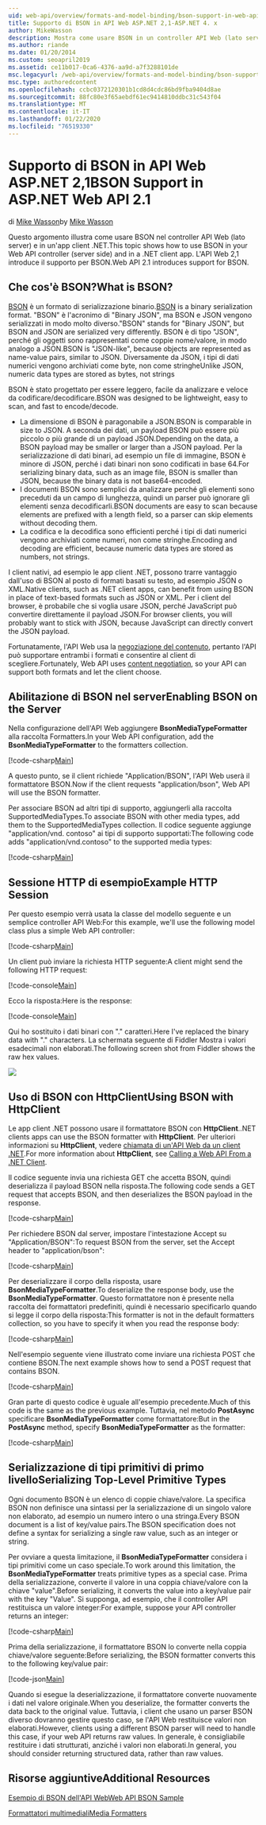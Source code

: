 ```yaml
---
uid: web-api/overview/formats-and-model-binding/bson-support-in-web-api-21
title: Supporto di BSON in API Web ASP.NET 2,1-ASP.NET 4. x
author: MikeWasson
description: Mostra come usare BSON in un controller API Web (lato server) e in un'app client .NET per ASP.NET 4. x.
ms.author: riande
ms.date: 01/20/2014
ms.custom: seoapril2019
ms.assetid: ce11b017-0ca6-4376-aa9d-a7f3288101de
msc.legacyurl: /web-api/overview/formats-and-model-binding/bson-support-in-web-api-21
msc.type: authoredcontent
ms.openlocfilehash: ccbc0372120301b1cd8d4cdc86bd9fba9404d8ae
ms.sourcegitcommit: 88fc80e3f65aebdf61ec9414810ddbc31c543f04
ms.translationtype: MT
ms.contentlocale: it-IT
ms.lasthandoff: 01/22/2020
ms.locfileid: "76519330"
---
```

# <a name="bson-support-in-aspnet-web-api-21"></a><span data-ttu-id="4fd8a-103">Supporto di BSON in API Web ASP.NET 2,1</span><span class="sxs-lookup"><span data-stu-id="4fd8a-103">BSON Support in ASP.NET Web API 2.1</span></span>

<span data-ttu-id="4fd8a-104">di [Mike Wasson](https://github.com/MikeWasson)</span><span class="sxs-lookup"><span data-stu-id="4fd8a-104">by [Mike Wasson](https://github.com/MikeWasson)</span></span>

<span data-ttu-id="4fd8a-105">Questo argomento illustra come usare BSON nel controller API Web (lato server) e in un'app client .NET.</span><span class="sxs-lookup"><span data-stu-id="4fd8a-105">This topic shows how to use BSON in your Web API controller (server side) and in a .NET client app.</span></span> <span data-ttu-id="4fd8a-106">L'API Web 2,1 introduce il supporto per BSON.</span><span class="sxs-lookup"><span data-stu-id="4fd8a-106">Web API 2.1 introduces support for BSON.</span></span> 

## <a name="what-is-bson"></a><span data-ttu-id="4fd8a-107">Che cos'è BSON?</span><span class="sxs-lookup"><span data-stu-id="4fd8a-107">What is BSON?</span></span>

<span data-ttu-id="4fd8a-108">[BSON](http://bsonspec.org/) è un formato di serializzazione binario.</span><span class="sxs-lookup"><span data-stu-id="4fd8a-108">[BSON](http://bsonspec.org/) is a binary serialization format.</span></span> <span data-ttu-id="4fd8a-109">"BSON" è l'acronimo di "Binary JSON", ma BSON e JSON vengono serializzati in modo molto diverso.</span><span class="sxs-lookup"><span data-stu-id="4fd8a-109">"BSON" stands for "Binary JSON", but BSON and JSON are serialized very differently.</span></span> <span data-ttu-id="4fd8a-110">BSON è di tipo "JSON", perché gli oggetti sono rappresentati come coppie nome/valore, in modo analogo a JSON.</span><span class="sxs-lookup"><span data-stu-id="4fd8a-110">BSON is "JSON-like", because objects are represented as name-value pairs, similar to JSON.</span></span> <span data-ttu-id="4fd8a-111">Diversamente da JSON, i tipi di dati numerici vengono archiviati come byte, non come stringhe</span><span class="sxs-lookup"><span data-stu-id="4fd8a-111">Unlike JSON, numeric data types are stored as bytes, not strings</span></span>

<span data-ttu-id="4fd8a-112">BSON è stato progettato per essere leggero, facile da analizzare e veloce da codificare/decodificare.</span><span class="sxs-lookup"><span data-stu-id="4fd8a-112">BSON was designed to be lightweight, easy to scan, and fast to encode/decode.</span></span>

- <span data-ttu-id="4fd8a-113">La dimensione di BSON è paragonabile a JSON.</span><span class="sxs-lookup"><span data-stu-id="4fd8a-113">BSON is comparable in size to JSON.</span></span> <span data-ttu-id="4fd8a-114">A seconda dei dati, un payload BSON può essere più piccolo o più grande di un payload JSON.</span><span class="sxs-lookup"><span data-stu-id="4fd8a-114">Depending on the data, a BSON payload may be smaller or larger than a JSON payload.</span></span> <span data-ttu-id="4fd8a-115">Per la serializzazione di dati binari, ad esempio un file di immagine, BSON è minore di JSON, perché i dati binari non sono codificati in base 64.</span><span class="sxs-lookup"><span data-stu-id="4fd8a-115">For serializing binary data, such as an image file, BSON is smaller than JSON, because the binary data is not base64-encoded.</span></span>
- <span data-ttu-id="4fd8a-116">I documenti BSON sono semplici da analizzare perché gli elementi sono preceduti da un campo di lunghezza, quindi un parser può ignorare gli elementi senza decodificarli.</span><span class="sxs-lookup"><span data-stu-id="4fd8a-116">BSON documents are easy to scan because elements are prefixed with a length field, so a parser can skip elements without decoding them.</span></span>
- <span data-ttu-id="4fd8a-117">La codifica e la decodifica sono efficienti perché i tipi di dati numerici vengono archiviati come numeri, non come stringhe.</span><span class="sxs-lookup"><span data-stu-id="4fd8a-117">Encoding and decoding are efficient, because numeric data types are stored as numbers, not strings.</span></span>

<span data-ttu-id="4fd8a-118">I client nativi, ad esempio le app client .NET, possono trarre vantaggio dall'uso di BSON al posto di formati basati su testo, ad esempio JSON o XML.</span><span class="sxs-lookup"><span data-stu-id="4fd8a-118">Native clients, such as .NET client apps, can benefit from using BSON in place of text-based formats such as JSON or XML.</span></span> <span data-ttu-id="4fd8a-119">Per i client del browser, è probabile che si voglia usare JSON, perché JavaScript può convertire direttamente il payload JSON.</span><span class="sxs-lookup"><span data-stu-id="4fd8a-119">For browser clients, you will probably want to stick with JSON, because JavaScript can directly convert the JSON payload.</span></span>

<span data-ttu-id="4fd8a-120">Fortunatamente, l'API Web usa la [negoziazione del contenuto](content-negotiation.md), pertanto l'API può supportare entrambi i formati e consentire al client di scegliere.</span><span class="sxs-lookup"><span data-stu-id="4fd8a-120">Fortunately, Web API uses [content negotiation](content-negotiation.md), so your API can support both formats and let the client choose.</span></span>

## <a name="enabling-bson-on-the-server"></a><span data-ttu-id="4fd8a-121">Abilitazione di BSON nel server</span><span class="sxs-lookup"><span data-stu-id="4fd8a-121">Enabling BSON on the Server</span></span>

<span data-ttu-id="4fd8a-122">Nella configurazione dell'API Web aggiungere **BsonMediaTypeFormatter** alla raccolta Formatters.</span><span class="sxs-lookup"><span data-stu-id="4fd8a-122">In your Web API configuration, add the **BsonMediaTypeFormatter** to the formatters collection.</span></span>

[!code-csharp[Main](bson-support-in-web-api-21/samples/sample1.cs)]

<span data-ttu-id="4fd8a-123">A questo punto, se il client richiede "Application/BSON", l'API Web userà il formattatore BSON.</span><span class="sxs-lookup"><span data-stu-id="4fd8a-123">Now if the client requests "application/bson", Web API will use the BSON formatter.</span></span>

<span data-ttu-id="4fd8a-124">Per associare BSON ad altri tipi di supporto, aggiungerli alla raccolta SupportedMediaTypes.</span><span class="sxs-lookup"><span data-stu-id="4fd8a-124">To associate BSON with other media types, add them to the SupportedMediaTypes collection.</span></span> <span data-ttu-id="4fd8a-125">Il codice seguente aggiunge "application/vnd. contoso" ai tipi di supporto supportati:</span><span class="sxs-lookup"><span data-stu-id="4fd8a-125">The following code adds "application/vnd.contoso" to the supported media types:</span></span>

[!code-csharp[Main](bson-support-in-web-api-21/samples/sample2.cs)]

## <a name="example-http-session"></a><span data-ttu-id="4fd8a-126">Sessione HTTP di esempio</span><span class="sxs-lookup"><span data-stu-id="4fd8a-126">Example HTTP Session</span></span>

<span data-ttu-id="4fd8a-127">Per questo esempio verrà usata la classe del modello seguente e un semplice controller API Web:</span><span class="sxs-lookup"><span data-stu-id="4fd8a-127">For this example, we'll use the following model class plus a simple Web API controller:</span></span>

[!code-csharp[Main](bson-support-in-web-api-21/samples/sample3.cs)]

<span data-ttu-id="4fd8a-128">Un client può inviare la richiesta HTTP seguente:</span><span class="sxs-lookup"><span data-stu-id="4fd8a-128">A client might send the following HTTP request:</span></span>

[!code-console[Main](bson-support-in-web-api-21/samples/sample4.cmd)]

<span data-ttu-id="4fd8a-129">Ecco la risposta:</span><span class="sxs-lookup"><span data-stu-id="4fd8a-129">Here is the response:</span></span>

[!code-console[Main](bson-support-in-web-api-21/samples/sample5.cmd)]

<span data-ttu-id="4fd8a-130">Qui ho sostituito i dati binari con &quot;.&quot; caratteri.</span><span class="sxs-lookup"><span data-stu-id="4fd8a-130">Here I've replaced the binary data with &quot;.&quot; characters.</span></span> <span data-ttu-id="4fd8a-131">La schermata seguente di Fiddler Mostra i valori esadecimali non elaborati.</span><span class="sxs-lookup"><span data-stu-id="4fd8a-131">The following screen shot from Fiddler shows the raw hex values.</span></span>

[![](bson-support-in-web-api-21/_static/image2.png)](bson-support-in-web-api-21/_static/image1.png)

## <a name="using-bson-with-httpclient"></a><span data-ttu-id="4fd8a-132">Uso di BSON con HttpClient</span><span class="sxs-lookup"><span data-stu-id="4fd8a-132">Using BSON with HttpClient</span></span>

<span data-ttu-id="4fd8a-133">Le app client .NET possono usare il formattatore BSON con **HttpClient**.</span><span class="sxs-lookup"><span data-stu-id="4fd8a-133">.NET clients apps can use the BSON formatter with **HttpClient**.</span></span> <span data-ttu-id="4fd8a-134">Per ulteriori informazioni su **HttpClient**, vedere [chiamata di un'API Web da un client .NET](../advanced/calling-a-web-api-from-a-net-client.md).</span><span class="sxs-lookup"><span data-stu-id="4fd8a-134">For more information about **HttpClient**, see [Calling a Web API From a .NET Client](../advanced/calling-a-web-api-from-a-net-client.md).</span></span>

<span data-ttu-id="4fd8a-135">Il codice seguente invia una richiesta GET che accetta BSON, quindi deserializza il payload BSON nella risposta.</span><span class="sxs-lookup"><span data-stu-id="4fd8a-135">The following code sends a GET request that accepts BSON, and then deserializes the BSON payload in the response.</span></span>

[!code-csharp[Main](bson-support-in-web-api-21/samples/sample6.cs)]

<span data-ttu-id="4fd8a-136">Per richiedere BSON dal server, impostare l'intestazione Accept su "Application/BSON":</span><span class="sxs-lookup"><span data-stu-id="4fd8a-136">To request BSON from the server, set the Accept header to "application/bson":</span></span>

[!code-csharp[Main](bson-support-in-web-api-21/samples/sample7.cs)]

<span data-ttu-id="4fd8a-137">Per deserializzare il corpo della risposta, usare **BsonMediaTypeFormatter**.</span><span class="sxs-lookup"><span data-stu-id="4fd8a-137">To deserialize the response body, use the **BsonMediaTypeFormatter**.</span></span> <span data-ttu-id="4fd8a-138">Questo formattatore non è presente nella raccolta dei formattatori predefiniti, quindi è necessario specificarlo quando si legge il corpo della risposta:</span><span class="sxs-lookup"><span data-stu-id="4fd8a-138">This formatter is not in the default formatters collection, so you have to specify it when you read the response body:</span></span>

[!code-csharp[Main](bson-support-in-web-api-21/samples/sample8.cs)]

<span data-ttu-id="4fd8a-139">Nell'esempio seguente viene illustrato come inviare una richiesta POST che contiene BSON.</span><span class="sxs-lookup"><span data-stu-id="4fd8a-139">The next example shows how to send a POST request that contains BSON.</span></span>

[!code-csharp[Main](bson-support-in-web-api-21/samples/sample9.cs)]

<span data-ttu-id="4fd8a-140">Gran parte di questo codice è uguale all'esempio precedente.</span><span class="sxs-lookup"><span data-stu-id="4fd8a-140">Much of this code is the same as the previous example.</span></span> <span data-ttu-id="4fd8a-141">Tuttavia, nel metodo **PostAsync** specificare **BsonMediaTypeFormatter** come formattatore:</span><span class="sxs-lookup"><span data-stu-id="4fd8a-141">But in the **PostAsync** method, specify **BsonMediaTypeFormatter** as the formatter:</span></span>

[!code-csharp[Main](bson-support-in-web-api-21/samples/sample10.cs)]

## <a name="serializing-top-level-primitive-types"></a><span data-ttu-id="4fd8a-142">Serializzazione di tipi primitivi di primo livello</span><span class="sxs-lookup"><span data-stu-id="4fd8a-142">Serializing Top-Level Primitive Types</span></span>

<span data-ttu-id="4fd8a-143">Ogni documento BSON è un elenco di coppie chiave/valore. La specifica BSON non definisce una sintassi per la serializzazione di un singolo valore non elaborato, ad esempio un numero intero o una stringa.</span><span class="sxs-lookup"><span data-stu-id="4fd8a-143">Every BSON document is a list of key/value pairs.The BSON specification does not define a syntax for serializing a single raw value, such as an integer or string.</span></span>

<span data-ttu-id="4fd8a-144">Per ovviare a questa limitazione, il **BsonMediaTypeFormatter** considera i tipi primitivi come un caso speciale.</span><span class="sxs-lookup"><span data-stu-id="4fd8a-144">To work around this limitation, the **BsonMediaTypeFormatter** treats primitive types as a special case.</span></span> <span data-ttu-id="4fd8a-145">Prima della serializzazione, converte il valore in una coppia chiave/valore con la chiave "value".</span><span class="sxs-lookup"><span data-stu-id="4fd8a-145">Before serializing, it converts the value into a key/value pair with the key "Value".</span></span> <span data-ttu-id="4fd8a-146">Si supponga, ad esempio, che il controller API restituisca un valore integer:</span><span class="sxs-lookup"><span data-stu-id="4fd8a-146">For example, suppose your API controller returns an integer:</span></span>

[!code-csharp[Main](bson-support-in-web-api-21/samples/sample11.cs)]

<span data-ttu-id="4fd8a-147">Prima della serializzazione, il formattatore BSON lo converte nella coppia chiave/valore seguente:</span><span class="sxs-lookup"><span data-stu-id="4fd8a-147">Before serializing, the BSON formatter converts this to the following key/value pair:</span></span>

[!code-json[Main](bson-support-in-web-api-21/samples/sample12.json)]

<span data-ttu-id="4fd8a-148">Quando si esegue la deserializzazione, il formattatore converte nuovamente i dati nel valore originale.</span><span class="sxs-lookup"><span data-stu-id="4fd8a-148">When you deserialize, the formatter converts the data back to the original value.</span></span> <span data-ttu-id="4fd8a-149">Tuttavia, i client che usano un parser BSON diverso dovranno gestire questo caso, se l'API Web restituisce valori non elaborati.</span><span class="sxs-lookup"><span data-stu-id="4fd8a-149">However, clients using a different BSON parser will need to handle this case, if your web API returns raw values.</span></span> <span data-ttu-id="4fd8a-150">In generale, è consigliabile restituire i dati strutturati, anziché i valori non elaborati.</span><span class="sxs-lookup"><span data-stu-id="4fd8a-150">In general, you should consider returning structured data, rather than raw values.</span></span>

## <a name="additional-resources"></a><span data-ttu-id="4fd8a-151">Risorse aggiuntive</span><span class="sxs-lookup"><span data-stu-id="4fd8a-151">Additional Resources</span></span>

[<span data-ttu-id="4fd8a-152">Esempio di BSON dell'API Web</span><span class="sxs-lookup"><span data-stu-id="4fd8a-152">Web API BSON Sample</span></span>](https://github.com/aspnet/samples/tree/master/samples/aspnet/WebApi/BSONSample/)

[<span data-ttu-id="4fd8a-153">Formattatori multimediali</span><span class="sxs-lookup"><span data-stu-id="4fd8a-153">Media Formatters</span></span>](media-formatters.md)
